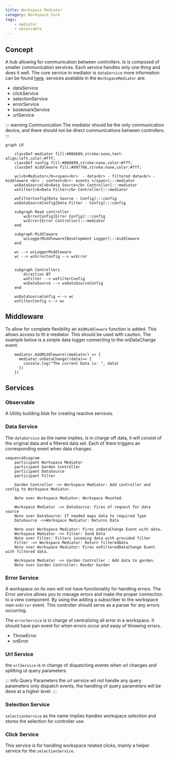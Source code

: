 ```yaml
---
title: Workspace Mediator
category: Workspace Core
tags:
    - mediator
    - observable
---
```


## Concept

A hub allowing for communication between controllers. Is is composed of smaller communication services. Each service handles only one thing and does it well. The core service in mediator is `dataService` more information can be found [here]("/services/#data-service").
services available in the `WorkspaceMediator` are:

-   dataService
-   clickService
-   selectionService
-   errorService
-   bookmarkService
-   urlService

::: warning Communication
The mediator should be the only communication device, and there should not be direct communications between controllers.
:::

```mermaid
graph LR

    classDef mediator fill:#006699,stroke:none,text-align:left,color:#fff;
    classDef config fill:#008899,stroke:none,color:#fff;
    classDef middleware fill:#997766,stroke:none,color:#fff;

    wc[<b>Mediator</b><span><br>  - data<br> - filtered data<br> - middleware <br> - context<br>- events </span>]:::mediator
    wsDataSource[<b>Data Source</b> Controller]:::mediator
    wsFilter[<b>Data Filter</b> Controller]:::mediator

    wsFilterConfig[Data Source - Config]:::config
    wsDataSourceConfig[Data Filter - Config]:::config

    subgraph Read controller
        wcErrorConfig[Error Config]:::config
        wcError[Error Controller]:::mediator
    end

    subgraph Middleware
        wcLoggerMiddleware[Development Logger]:::middleware
    end

    wc --> wcLoggerMiddleware
    wc --> wcErrorConfig --> wcError


    subgraph Controllers
        direction BT
        wsFilter --> wsFilterConfig
        wsDataSource --> wsDataSourceConfig
    end

    wsDataSourceConfig <--> wc
    wsFilterConfig <--> wc

```

## Middleware

To allow for complete flexibility an `AddMiddleware` function is added. This allows access to th e mediator. This should be used with caution.
The example below is a simple data logger connecting to the onDataChange event.

```TS
    mediator.AddMiddleware((mediator) => {
      mediator.onDataChange((data)=> {
        console.log("The current Data is: ", data)
      })
    })
```

## Services

### Observable

A Utility building blok for creating reactive services.

### Data Service

The `dataService` as the name implies, is in charge off data, it will consist of the original data and a filtered data set. Each of them triggers an corresponding event when data changes.

```mermaid
sequenceDiagram
    participant Workspace Mediator
    participant Garden Controller
    participant DataSource
    participant Filter

    Garden Controller ->> Workspace Mediator: Add controller and config to Workspace Mediator.

    Note over Workspace Mediator: Workspace Mounted.

    Workspace Mediator ->> DataSource: Fires of request for data source
    Note over DataSource: If needed maps data to required Type
    DataSource ->>Workspace Mediator: Returns Data

    Note over Workspace Mediator: Fires onDataChange Event with data.
    Workspace Mediator ->> Filter: Send Data
    Note over Filter: Filters incoming data with provided filter
    Filter ->> Workspace Mediator: Return filteredData
    Note over Workspace Mediator: Fires onFilteredDataChange Event with filtered data.

    Workspace Mediator ->> Garden Controller : Add data to garden.
    Note over Garden Controller: Render Garden
```

### Error Service

A workspace on its own will not have functionality for handling errors. The Error service allows you to manage errors and make the proper connection to a view component. By using the adding a subscriber to the workspace own `onError` event. This controller should serve as a parser for any errors occurring.

The `errorService` is in charge of centralizing all error in a workspace. It should have pan event for when errors occur and away of throwing errors.

-   ThrowError
-   onError

### Url Service

the `urlService` is in change of dispatching events when url changes and splitting ut query parameters.

::: info Query Parameters
the url service wil not handle any query parameters only dispatch events, the handling of query parameters will be done at a higher level.
:::

### Selection Service

`selectionService` as the name implies handles workspace selection and stores the selection for controller use.

### Click Service

This service is for handling workspace related clicks, mainly a helper service for the `selectionService`.
